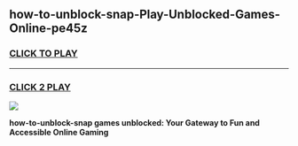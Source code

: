 
## how-to-unblock-snap-Play-Unblocked-Games-Online-pe45z
<h3>
<a href="https://premium76.site?title=how-to-unblock-snap&ref=25A">CLICK TO PLAY</a></h3>
<hr>

<h3>
<a href="https://premium76.site?title=how-to-unblock-snap&ref=25A">CLICK 2 PLAY</a>
  
</h3>

<a href="https://premium76.site?title=how-to-unblock-snap&ref=25A"><img src="https://clearcache.store/games.png"></a>


**how-to-unblock-snap games unblocked: Your Gateway to Fun and Accessible Online Gaming**
